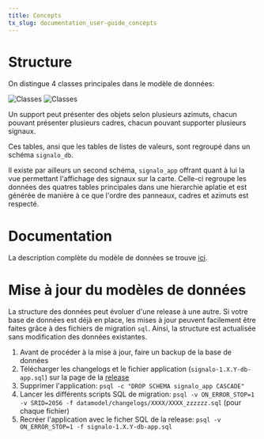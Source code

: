```yaml
---
title: Concepts
tx_slug: documentation_user-guide_concepts
---
```


# Structure

On distingue 4 classes principales dans le modèle de données:
<!--
https://www.plantuml.com/plantuml/duml/JSj12i8m48NX_PpYaQMGXJUe6o_G4uHsZ85CKYQJXOft5ws1hlw1RzxKBAXroPJvPh0AJV5kM9FoOgaMeYM7rZ3tRQjgU14GkGgRFkWzzF9CqdSCl_DBO-BE3jvxk9CRZ_JlaQuQX45xZZ2dM6ZYidR97m00
@startuml
left to right direction
class Support { geometry }
class Azimut { azimut }
Support "1" --- "*" Azimut
Azimut "1" --- "*" Frame
Frame "1" --- "*" Sign
@enduml
-->

![Classes](../assets/images/signalo_classes.png#only-light)
![Classes](../assets/images/signalo_classes_dark.png#only-dark)

Un support peut présenter des objets selon plusieurs azimuts, chacun pouvant présenter plusieurs cadres, chacun pouvant supporter plusieurs signaux.

Ces tables, ansi que les tables de listes de valeurs, sont regroupé dans un schéma `signalo_db`.

Il existe par ailleurs un second schéma, `signalo_app` offrant quant à lui la vue permettant l'affichage des signaux sur la carte. Celle-ci regroupe les données des quatres tables principales dans une hierarchie aplatie et est générée de manière à ce que l'ordre des panneaux, cadres et azimuts est respecté.

# Documentation

La description complète du modèle de données se trouve [ici](https://www.signalo.ch/model-documentation).

# Mise à jour du modèles de données

La structure des données peut évoluer d'une release à une autre. Si votre base de données est déjà en place, les mises à jour peuvent facilement être faites grâce à des fichiers de migration `sql`. Ainsi, la structure est actualisée sans modification des données existantes.

1. Avant de procéder à la mise à jour, faire un backup de la base de données
2. Télécharger les changelogs et le fichier application (`signalo-1.X.Y-db-app.sql`) sur la page de la [release](https://github.com/opengisch/signalo/releases/latest)
3. Supprimer l'application: `psql -c "DROP SCHEMA signalo_app CASCADE"`
4. Lancer les différents scripts SQL de migration: `psql -v ON_ERROR_STOP=1 -v SRID=2056 -f datamodel/changelogs/XXXX/XXXX_zzzzzz.sql` (pour chaque fichier)
5. Recréer l'application avec le ficher SQL de la release: `psql -v ON_ERROR_STOP=1 -f signalo-1.X.Y-db-app.sql`
